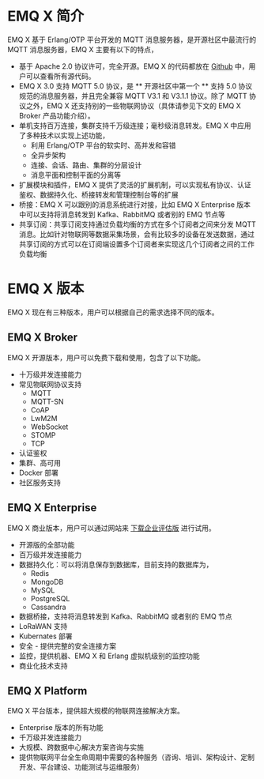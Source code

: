 # EMQ X 简介

EMQ X 基于 Erlang/OTP 平台开发的 MQTT 消息服务器，是开源社区中最流行的 MQTT 消息服务器，EMQ X 主要有以下的特点，

- 基于 Apache 2.0 协议许可，完全开源。EMQ X 的代码都放在 [Github](https://github.com/emqx/emqx) 中，用户可以查看所有源代码。
- EMQ X 3.0 支持 MQTT 5.0 协议，是 ** 开源社区中第一个 ** 支持 5.0 协议规范的消息服务器，并且完全兼容 MQTT V3.1 和 V3.1.1 协议。除了 MQTT 协议之外，EMQ X 还支持别的一些物联网协议（具体请参见下文的 EMQ X Broker 产品功能介绍）。
- 单机支持百万连接，集群支持千万级连接；毫秒级消息转发。EMQ X 中应用了多种技术以实现上述功能，
  - 利用 Erlang/OTP 平台的软实时、高并发和容错
  - 全异步架构
  - 连接、会话、路由、集群的分层设计
  - 消息平面和控制平面的分离等
- 扩展模块和插件，EMQ X 提供了灵活的扩展机制，可以实现私有协议、认证鉴权、数据持久化、桥接转发和管理控制台等的扩展
- 桥接：EMQ X 可以跟别的消息系统进行对接，比如 EMQ X Enterprise 版本中可以支持将消息转发到 Kafka、RabbitMQ 或者别的 EMQ 节点等
- 共享订阅：共享订阅支持通过负载均衡的方式在多个订阅者之间来分发 MQTT 消息。比如针对物联网等数据采集场景，会有比较多的设备在发送数据，通过共享订阅的方式可以在订阅端设置多个订阅者来实现这几个订阅者之间的工作负载均衡

# EMQ X 版本

EMQ X 现在有三种版本，用户可以根据自己的需求选择不同的版本。

## EMQ X Broker

EMQ X 开源版本，用户可以免费下载和使用，包含了以下功能。

- 十万级并发连接能力
- 常见物联网协议支持
  - MQTT
  - MQTT-SN
  - CoAP
  - LwM2M
  - WebSocket
  - STOMP
  - TCP
- 认证鉴权
- 集群、高可用
- Docker 部署
- 社区服务支持

## EMQ X Enterprise

EMQ X 商业版本，用户可以通过网站来 [下载企业评估版](https://www.emqx.io/downloads/emq/enterprise?osType=Linux) 进行试用。

- 开源版的全部功能
- 百万级并发连接能力
- 数据持久化：可以将消息保存到数据库，目前支持的数据库为，
  - Redis
  - MongoDB
  - MySQL
  - PostgreSQL
  - Cassandra
- 数据桥接，支持将消息转发到 Kafka、RabbitMQ 或者别的 EMQ 节点
- LoRaWAN 支持
- Kubernates 部署
- 安全 - 提供完整的安全连接方案
- 监控，提供机器、EMQ X 和 Erlang 虚拟机级别的监控功能
- 商业化技术支持

## EMQ X Platform

EMQ X 平台版本，提供超大规模的物联网连接解决方案。

- Enterprise 版本的所有功能
- 千万级并发连接能力
- 大规模、跨数据中心解决方案咨询与实施
- 提供物联网平台全生命周期中需要的各种服务（咨询、培训、架构设计、定制开发、平台建设、功能测试与运维服务）

